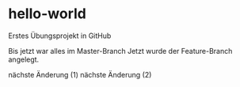 # hello-world
Erstes Übungsprojekt in GitHub

Bis jetzt war alles im Master-Branch
Jetzt wurde der Feature-Branch angelegt.

nächste Änderung (1)
nächste Änderung (2)